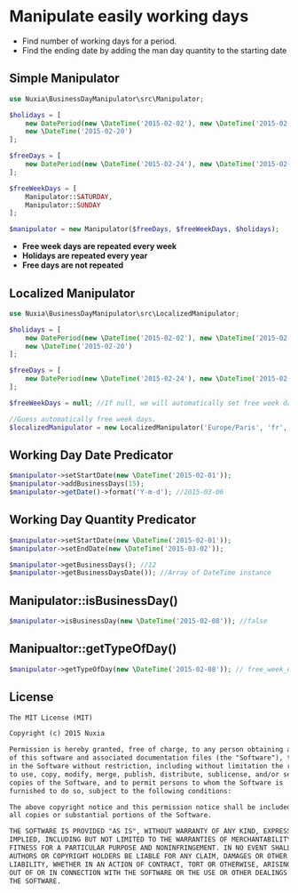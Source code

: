 # Manipulate easily working days

* Find number of working days for a period.
* Find the ending date by adding the man day quantity to the starting date

## Simple Manipulator
```php
use Nuxia\BusinessDayManipulator\src\Manipulator;

$holidays = [
    new DatePeriod(new \DateTime('2015-02-02'), new \DateTime('2015-02-06')),
    new \DateTime('2015-02-20')
];

$freeDays = [
    new DatePeriod(new \DateTime('2015-02-24'), new \DateTime('2015-02-27'))
];

$freeWeekDays = [
    Manipulator::SATURDAY,
    Manipulator::SUNDAY
];

$manipulator = new Manipulator($freeDays, $freeWeekDays, $holidays);
```

- **Free week days are repeated every week**
- **Holidays are repeated every year**
- **Free days are not repeated**

## Localized Manipulator

```php
use Nuxia\BusinessDayManipulator\src\LocalizedManipulator;

$holidays = [
    new DatePeriod(new \DateTime('2015-02-02'), new \DateTime('2015-02-06')),
    new \DateTime('2015-02-20')
];

$freeDays = [
    new DatePeriod(new \DateTime('2015-02-24'), new \DateTime('2015-02-27'))
];

$freeWeekDays = null; //If null, we will automatically set free week days from the locale.

//Guess automatically free week days.
$localizedManipulator = new LocalizedManipulator('Europe/Paris', 'fr', $freeDays, $freeWeekDay, $holidays);
```

## Working Day Date Predicator

```php
$manipulator->setStartDate(new \DateTime('2015-02-01'));
$manipulator->addBusinessDays(15);
$manipulator->getDate()->format('Y-m-d'); //2015-03-06
```

## Working Day Quantity Predicator
```php
$manipulator->setStartDate(new \DateTime('2015-02-01'));
$manipulator->setEndDate(new \DateTime('2015-03-02'));

$manipulator->getBusinessDays(); //12
$manipulator->getBusinessDaysDate()); //Array of DateTime instance
```

## Manipulator::isBusinessDay()
```php
$manipulator->isBusinessDay(new \DateTime('2015-02-08')); //false
```

## Manipualtor::getTypeOfDay()
```php
$manipulator->getTypeOfDay(new \DateTime('2015-02-08')); // free_week_day
```

## License

```txt
The MIT License (MIT)

Copyright (c) 2015 Nuxia

Permission is hereby granted, free of charge, to any person obtaining a copy
of this software and associated documentation files (the "Software"), to deal
in the Software without restriction, including without limitation the rights
to use, copy, modify, merge, publish, distribute, sublicense, and/or sell
copies of the Software, and to permit persons to whom the Software is
furnished to do so, subject to the following conditions:

The above copyright notice and this permission notice shall be included in
all copies or substantial portions of the Software.

THE SOFTWARE IS PROVIDED "AS IS", WITHOUT WARRANTY OF ANY KIND, EXPRESS OR
IMPLIED, INCLUDING BUT NOT LIMITED TO THE WARRANTIES OF MERCHANTABILITY,
FITNESS FOR A PARTICULAR PURPOSE AND NONINFRINGEMENT. IN NO EVENT SHALL THE
AUTHORS OR COPYRIGHT HOLDERS BE LIABLE FOR ANY CLAIM, DAMAGES OR OTHER
LIABILITY, WHETHER IN AN ACTION OF CONTRACT, TORT OR OTHERWISE, ARISING FROM,
OUT OF OR IN CONNECTION WITH THE SOFTWARE OR THE USE OR OTHER DEALINGS IN
THE SOFTWARE.
```
